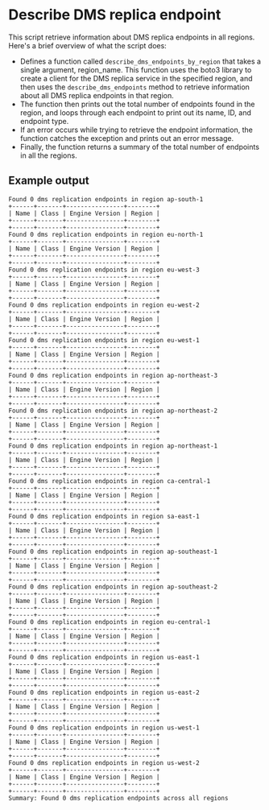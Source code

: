 # Describe DMS replica endpoint

This script retrieve information about DMS replica endpoints in all regions. Here's a brief overview of what the script does:

* Defines a function called `describe_dms_endpoints_by_region` that takes a single argument, region_name. This function uses the boto3 library to create a client for the DMS replica service in the specified region, and then uses the `describe_dms_endpoints` method to retrieve information about all DMS replica endpoints in that region.
* The function then prints out the total number of endpoints found in the region, and loops through each endpoint to print out its name, ID, and endpoint type.
* If an error occurs while trying to retrieve the endpoint information, the function catches the exception and prints out an error message.
* Finally, the function returns a summary of the total number of endpoints in all the regions.

## Example output

```shell
Found 0 dms replication endpoints in region ap-south-1
+------+-------+----------------+--------+
| Name | Class | Engine Version | Region |
+------+-------+----------------+--------+
+------+-------+----------------+--------+
Found 0 dms replication endpoints in region eu-north-1
+------+-------+----------------+--------+
| Name | Class | Engine Version | Region |
+------+-------+----------------+--------+
+------+-------+----------------+--------+
Found 0 dms replication endpoints in region eu-west-3
+------+-------+----------------+--------+
| Name | Class | Engine Version | Region |
+------+-------+----------------+--------+
+------+-------+----------------+--------+
Found 0 dms replication endpoints in region eu-west-2
+------+-------+----------------+--------+
| Name | Class | Engine Version | Region |
+------+-------+----------------+--------+
+------+-------+----------------+--------+
Found 0 dms replication endpoints in region eu-west-1
+------+-------+----------------+--------+
| Name | Class | Engine Version | Region |
+------+-------+----------------+--------+
+------+-------+----------------+--------+
Found 0 dms replication endpoints in region ap-northeast-3
+------+-------+----------------+--------+
| Name | Class | Engine Version | Region |
+------+-------+----------------+--------+
+------+-------+----------------+--------+
Found 0 dms replication endpoints in region ap-northeast-2
+------+-------+----------------+--------+
| Name | Class | Engine Version | Region |
+------+-------+----------------+--------+
+------+-------+----------------+--------+
Found 0 dms replication endpoints in region ap-northeast-1
+------+-------+----------------+--------+
| Name | Class | Engine Version | Region |
+------+-------+----------------+--------+
+------+-------+----------------+--------+
Found 0 dms replication endpoints in region ca-central-1
+------+-------+----------------+--------+
| Name | Class | Engine Version | Region |
+------+-------+----------------+--------+
+------+-------+----------------+--------+
Found 0 dms replication endpoints in region sa-east-1
+------+-------+----------------+--------+
| Name | Class | Engine Version | Region |
+------+-------+----------------+--------+
+------+-------+----------------+--------+
Found 0 dms replication endpoints in region ap-southeast-1
+------+-------+----------------+--------+
| Name | Class | Engine Version | Region |
+------+-------+----------------+--------+
+------+-------+----------------+--------+
Found 0 dms replication endpoints in region ap-southeast-2
+------+-------+----------------+--------+
| Name | Class | Engine Version | Region |
+------+-------+----------------+--------+
+------+-------+----------------+--------+
Found 0 dms replication endpoints in region eu-central-1
+------+-------+----------------+--------+
| Name | Class | Engine Version | Region |
+------+-------+----------------+--------+
+------+-------+----------------+--------+
Found 0 dms replication endpoints in region us-east-1
+------+-------+----------------+--------+
| Name | Class | Engine Version | Region |
+------+-------+----------------+--------+
+------+-------+----------------+--------+
Found 0 dms replication endpoints in region us-east-2
+------+-------+----------------+--------+
| Name | Class | Engine Version | Region |
+------+-------+----------------+--------+
+------+-------+----------------+--------+
Found 0 dms replication endpoints in region us-west-1
+------+-------+----------------+--------+
| Name | Class | Engine Version | Region |
+------+-------+----------------+--------+
+------+-------+----------------+--------+
Found 0 dms replication endpoints in region us-west-2
+------+-------+----------------+--------+
| Name | Class | Engine Version | Region |
+------+-------+----------------+--------+
+------+-------+----------------+--------+
Summary: Found 0 dms replication endpoints across all regions

```
